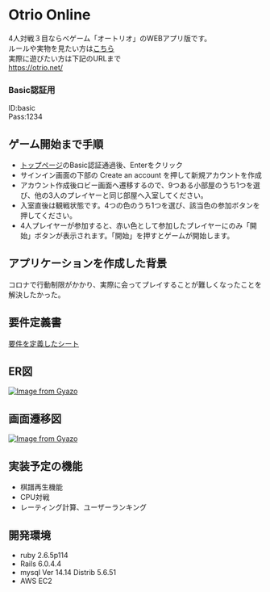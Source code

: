 # Otrio Online

4人対戦３目ならべゲーム「オートリオ」のWEBアプリ版です。  
ルールや実物を見たい方は[こちら](https://www.youtube.com/watch?v=7bf2_BjH2IE)  
実際に遊びたい方は下記のURLまで  
https://otrio.net/

### Basic認証用  
ID:basic  
Pass:1234

## ゲーム開始まで手順
* [トップページ](https://otrio.net/)のBasic認証通過後、Enterをクリック
* サインイン画面の下部の Create an account を押して新規アカウントを作成
* アカウント作成後ロビー画面へ遷移するので、9つある小部屋のうち1つを選び、他の3人のプレイヤーと同じ部屋へ入室してください。
* 入室直後は観戦状態です。4つの色のうち1つを選び、該当色の参加ボタンを押してください。
* 4人プレイヤーが参加すると、赤い色として参加したプレイヤーにのみ「開始」ボタンが表示されます。「開始」を押すとゲームが開始します。

## アプリケーションを作成した背景
コロナで行動制限がかかり、実際に会ってプレイすることが難しくなったことを解決したかった。

## 要件定義書
[要件を定義したシート](https://docs.google.com/spreadsheets/d/1A9aVsl6OgEyBq1_iK6Sbr9M4Ng63YIWw5WVdr9NRKUY/)

## ER図
[![Image from Gyazo](https://i.gyazo.com/dd621087f3f8d8b1f5209e1f2c50e5a5.png)](https://gyazo.com/dd621087f3f8d8b1f5209e1f2c50e5a5)

## 画面遷移図
[![Image from Gyazo](https://i.gyazo.com/bcbe1f53ecdcfe09600a063aaea30702.png)](https://gyazo.com/bcbe1f53ecdcfe09600a063aaea30702)

## 実装予定の機能
* 棋譜再生機能
* CPU対戦
* レーティング計算、ユーザーランキング

## 開発環境
* ruby 2.6.5p114
* Rails 6.0.4.4
* mysql  Ver 14.14 Distrib 5.6.51
* AWS EC2

